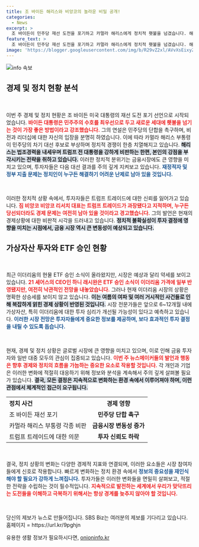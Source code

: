 ```yaml
---
title: 조 바이든 해리스와 비앙코의 놀라운 비밀 공개!
categories:
  - News
excerpt: >
  조 바이든이 민주당 재선 도전을 포기하고 카멀라 해리스에게 정치적 횃불을 넘겼습니다. 해리스는 트럼프를 겨냥한 발언으로 정치적 지형을 바꾸며 긴장감을 높이고 있습니다. 한편, 이더리움 ETF 승인에도 불구하고 가격은 약세를 보이고 있지만, 시장은 향후 상승을 기대하고 있습니다.
feature_text: >
  조 바이든이 민주당 재선 도전을 포기하고 카멀라 해리스에게 정치적 횃불을 넘겼습니다. 해리스는 트럼프를 겨냥한 발언으로 정치적 지형을 바꾸며 긴장감을 높이고 있습니다. 한편, 이더리움 ETF 승인에도 불구하고 가격은 약세를 보이고 있지만, 시장은 향후 상승을 기대하고 있습니다.
image: 'https://blogger.googleusercontent.com/img/b/R29vZ2xl/AVvXsEixyZcFfHzMRdzZMjFBmAUKJYCLCGyLL1o632UiGVXcaFdKo_bkvkuCioo0uUKlGfBVcT3P84aROyZIXSBEx3Aw5nCQ3pTgDom1WDC4m8eifvWiAmWEEVb4x6G_l8C0QH225ldMjyaFvpxGEBGNO37VmDTDMHGhJPq73UglMfDca1-0aw/s1600/blogspot.png'
---
```


<p><img src="https://blogger.googleusercontent.com/img/b/R29vZ2xl/AVvXsEixyZcFfHzMRdzZMjFBmAUKJYCLCGyLL1o632UiGVXcaFdKo_bkvkuCioo0uUKlGfBVcT3P84aROyZIXSBEx3Aw5nCQ3pTgDom1WDC4m8eifvWiAmWEEVb4x6G_l8C0QH225ldMjyaFvpxGEBGNO37VmDTDMHGhJPq73UglMfDca1-0aw/s1600/blogspot.png" alt="info 속보" /></p>

<h2 data-ke-size="size26">경제 및 정치 현황 분석</h2>

<p data-ke-size="size16">&nbsp;</p>

<p>이번 주 경제 및 정치 현황은 조 바이든 미국 대통령의 재선 도전 포기 선언으로 시작되었습니다. <b><span style="color: #ee2323;">바이든 대통령은 민주주의 수호를 최우선으로 두고 새로운 세대에 횃불을 넘기는 것이 가장 좋은 방법이라고 강조했습니다.</span></b> 그의 연설은 민주당의 단합을 촉구하며, 비전과 리더십에 대한 자신의 입장을 분명히 하였습니다. 이에 따라 카멀라 해리스 부통령이 민주당의 차기 대선 후보로 부상하며 정치적 경쟁이 한층 치열해지고 있습니다. <b><span style="background-color: #21538527;">해리스는 법조경력을 내세우며 트럼프 전 대통령을 강하게 비판하는 한편, 본인의 강점을 부각시키는 전략을 취하고 있습니다.</span></b> 이러한 정치적 분위기는 금융시장에도 큰 영향을 미치고 있으며, 투자자들은 다음 대선 결과를 주의 깊게 지켜보고 있습니다. <b><span style="color: #1a5490;">재정적자 및 정부 지출 문제는 정치인이 누구든 해결하기 어려운 난제로 남아 있을 것입니다.</span></b></p>

<p data-ke-size="size16">&nbsp;</p>

<p>이러한 정치적 상황 속에서, 투자자들은 트럼프 트레이드에 대한 신뢰를 잃어가고 있습니다. <b><span style="color: #ee2323;">짐 비앙코 비앙코 리서치 대표는 트럼프 트레이드가 과장됐다고 지적하며, 누구든 당선되더라도 경제 문제는 여전히 남아 있을 것이라고 경고했습니다.</span></b> 그의 발언은 현재의 경제상황에 대한 비판적 시각을 드러내고 있습니다. <b><span style="background-color: #21538527;">정치적 불확실성이 투자 결정에 영향을 미치는 시점에서, 금융 시장 역시 큰 변동성이 예상되고 있습니다.</span></b></p>

<h2 data-ke-size="size26">가상자산 투자와 ETF 승인 현황</h2>

<p data-ke-size="size16">&nbsp;</p>

<p>최근 이더리움의 현물 ETF 승인 소식이 올라왔지만, 시장은 예상과 달리 약세를 보이고 있습니다. <b><span style="color: #ee2323;">21 셰어스의 CEO인 하니 래시완은 ETF 승인 소식이 이더리움 가격에 일부 반영됐지만, 여전히 낙관적인 전망을 내놓았습니다.</span></b> 그러나 현재 이더리움 시장의 상황은 명확한 상승세를 보이지 않고 있습니다. <b><span style="background-color: #21538527;">이는 여름의 여파 및 여러 거시적인 사건들로 인해 복잡하게 얽힌 경제 상황이 반영된 것입니다.</span></b> 시장 전문가들은 앞으로 6~12개월 내에 가상자산, 특히 이더리움에 대한 투자 심리가 개선될 가능성이 있다고 예측하고 있습니다. <b><span style="color: #1a5490;">이러한 시장 전망은 투자자들에게 중요한 정보를 제공하며, 보다 효과적인 투자 결정을 내릴 수 있도록 돕습니다.</span></b></p>

<p data-ke-size="size16">&nbsp;</p>

<p>현재, 경제 및 정치 상황은 글로벌 시장에 큰 영향을 미치고 있으며, 이로 인해 금융 투자자와 일반 대중 모두의 관심이 집중되고 있습니다. <b><span style="color: #ee2323;">이번 주 뉴스메이커들의 발언과 행동은 향후 경제와 정치의 흐름을 가늠하는 중요한 요소로 작용할 것입니다.</span></b> 각 개인과 기업은 이러한 변화에 적절히 대응하기 위해 정보와 분석을 계속해서 주의 깊게 살펴볼 필요가 있습니다. <b><span style="background-color: #21538527;">결국, 모든 결정은 지속적으로 변화하는 환경 속에서 이루어져야 하며, 이런 관점에서 체계적인 접근이 요구됩니다.</span></b> </p>

<table>
  <tr>
    <th style="text-align: left;">정치 사건</th>
    <th style="text-align: center;">경제 영향</th>
  </tr>
  <tr>
    <td style="text-align: left;">조 바이든 재선 포기</td>
    <td style="text-align: center; height: 17px;"><b>민주당 단합 촉구</b></td>
  </tr>
  <tr>
    <td style="text-align: left;">카멀라 해리스 부통령 각종 비판</td>
    <td style="text-align: center; height: 17px;"><b>금융시장 변동성 증가</b></td>
  </tr>
  <tr>
    <td style="text-align: left;">트럼프 트레이드에 대한 의문</td>
    <td style="text-align: center; height: 17px;"><b>투자 신뢰도 하락</b></td>
  </tr>
</table>

<p data-ke-size="size16">&nbsp;</p>

<p>결국, 정치 상황의 변화는 다양한 경제적 지표와 연결되며, 이러한 요소들은 시장 참여자들에게 신호로 작용합니다. 빠르게 변화하는 정치 환경 속에서 <b><span style="color: #1a5490;">정보의 중요성을 재인식해야 할 필요가 강하게 느껴집니다.</span></b> 투자가들은 이러한 변화들을 면밀히 살펴보고, 적절한 전략을 수립하는 것이 필수적입니다. <b><span style="color: #ee2323;">지속적으로 발전하는 세계에서 우리가 맞닥뜨리는 도전들을 이해하고 극복하기 위해서는 항상 경계를 늦추지 않아야 할 것입니다.</span></b>   </p>

<p data-ke-size="size16">&nbsp;</p>  

<p>당신의 제보가 뉴스로 만들어집니다. SBS Biz는 여러분의 제보를 기다리고 있습니다. 홈페이지 = https://url.kr/9pghjn</p>
유용한 생활 정보가 필요하시다면, <a href="https://onioninfo.kr" rel="dofollow">onioninfo.kr</a>


